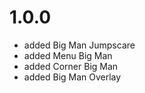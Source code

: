 # 1.0.0
- added Big Man Jumpscare
- added Menu Big Man
- added Corner Big Man
- added Big Man Overlay